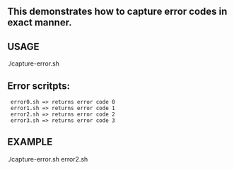 ## This demonstrates how to capture error codes in exact manner.

## USAGE
./capture-error.sh <error-scritp>

## Error scritpts:
```
 error0.sh => returns error code 0
 error1.sh => returns error code 1
 error2.sh => returns error code 2
 error3.sh => returns error code 3
```
## EXAMPLE
./capture-error.sh error2.sh


